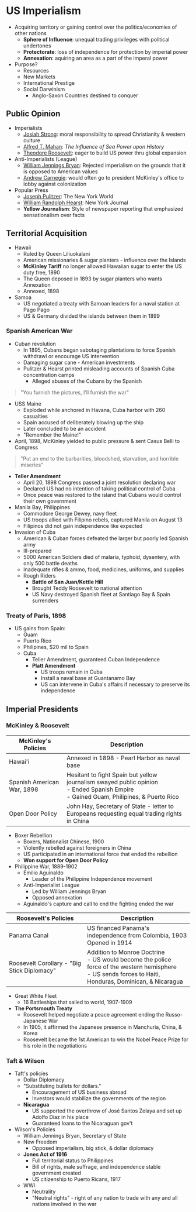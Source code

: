 # US Imperialism
- Acquiring territory or gaining control over the politics/economies of other nations
    - **Sphere of Influence**: unequal trading privileges with political undertones
    - **Protectorate**: loss of independence for protection by imperial power
    - **Annexation**: aquiring an area as a part of the imperal power
- Purpose?
    - Resources
    - New Markets
    - International Prestige
    - Social Darwinism
        - Anglo-Saxon Countries destined to conquer

## Public Opinion
- Imperialists
    - <ins>Josiah Strong</ins>: moral responsibility to spread Christianity & western culture
    - <ins>Alfred T. Mahan</ins>: *The Influence of Sea Power upon History*
    - <ins>Theodore Roosevelt</ins>: eager to build US power thru global expansion
- Anti-Imperialists (League)
    - <ins>William Jennings Bryan</ins>: Rejected imperialism on the grounds that it is opposed to American values
    - <ins>Andrew Carnegie</ins>: would often go to president McKinley's office to lobby against colonization
- Popular Press
    - <ins>Joseph Pulitzer</ins>: The New York World
    - <ins>William Randolph Hearst</ins>: New York Journal
    - **Yellow Journalism**: Style of newspaper reporting that emphasized sensationalism over facts

## Territorial Acquisition
- Hawaii
    - Ruled by Queen Liliuokalani
    - American missionaries & sugar planters - influence over the Islands
    - **McKinley Tariff** no longer allowed Hawaiian sugar to enter the US duty free, 1890
    - The Queen deposed in 1893 by sugar planters who wants Annexation
    - Annexed, 1898
- Samoa
    - US negotiated a treaty with Samoan leaders for a naval station at Pago Pago
    - US & Germany divided the islands between them in 1899

### Spanish American War
- Cuban revolution
    - In 1895, Cubans began sabotaging plantations to force Spanish withdrawl or encourage US intervention
    - Damaging sugar cane - American investments
    - Pulitzer & Hearst printed misleading accounts of Spanish Cuba concentration camps
        - Alleged abuses of the Cubans by the Spanish
> "You furnish the pictures, I'll furnish the war"

- USS Maine
    - Exploded while anchored in Havana, Cuba harbor with 260 casualties
    - Spain accused of deliberately blowing up the ship
    - Later concluded to be an accident
    - "Remember the Maine!"
- April, 1898, McKinley yielded to public pressure & sent Casus Belli to Congress
> "Put an end to the barbarities, bloodshed, starvation, and horrible miseries"

- **Teller Amendment**
    - April 20, 1898 Congress passed a joint resolution declaring war
    - Declared US had no intention of taking political control of Cuba
    - Once peace was restored to the island that Cubans would control their own government
- Manila Bay, Philippines
    - Commodore George Dewey, navy fleet
    - US troops allied with Filipino rebels, captured Manila on August 13
    - Filipinos did not gain independence like expected
- Invasion of Cuba
    - American & Cuban forces defeated the larger but poorly led Spanish army
    - Ill-prepared
    - 5000 American Soldiers died of malaria, typhoid, dysentery, with only 500 battle deaths
    - Inadequate rifles & ammo, food, medicines, uniforms, and supplies
    - Rough Riders
        - **Battle of San Juan/Kettle Hill**
        - Brought Teddy Roosevelt to national attention
        - US Navy destroyed Spanish fleet at Santiago Bay & Spain surrenders

### Treaty of Paris, 1898
- US gains from Spain:
    - Guam
    - Puerto Rico
    - Philipines, $20 mil to Spain
    - Cuba
        - Teller Amendment, guaranteed Cuban Independence
        - **Platt Amendment**
            - US troops remain in Cuba
            - Install a naval base at Guantanamo Bay
            - US can intervene in Cuba's affairs if necessary to preserve its independence

## Imperial Presidents
### McKinley & Roosevelt
| McKinley's Policies | Description |
| --- | --- |
| Hawai'i | Annexed in 1898 - Pearl Harbor as naval base |
| Spanish American War, 1898 | Hesitant to fight Spain but yellow journalism swayed public opinion<br> - Ended Spanish Empire<br> - Gained Guam, Philipines, & Puerto Rico |
| Open Door Policy | John Hay, Secretary of State - letter to Europeans requesting equal trading rights in China |

- Boxer Rebellion
    - Boxers, Nationalist Chinese, 1900
    - Violently rebelled against foreigners in China
    - US participated in an international force that ended the rebellion
    - **Won support for Open Door Policy**
- Philippine War, 1889-1902
    - Emilio Aguinaldo
        - Leader of the Philippine Independence movement
    - Anti-Imperialist League
        - Led by William Jennings Bryan
        - Opposed annexation
    - Aguinaldo's capture and call to end the fighting ended the war

| Roosevelt's Policies | Description |
| --- | --- |
| Panama Canal | US financed Panama's independence from Colombia, 1903<br>Opened in 1914 |
| Roosevelt Corollary - "Big Stick Diplomacy" | Addition to Monroe Doctrine<br> - US would become the police force of the western hemisphere<br> - US sends forces to Haiti, Honduras, Dominican, & Nicaragua |

- Great White Fleet
    - 16 Battleships that sailed to world, 1907-1909
- **The Portsmouth Treaty**
    - Roosevelt helped negotiate a peace agreement ending the Russo-Japanese War
    - In 1905, it affirmed the Japanese presence in Manchuria, China, & Korea
    - Roosevelt became the 1st American to win the Nobel Peace Prize for his role in the negotiations

### Taft & Wilson
- Taft's policies
    - Dollar Diplomacy
    - "Substituting bullets for dollars."
        - Encouragement of US business abroad
        - Investors would stabilize the governments of the region
    - **Nicaragua**
        - US supported the overthrow of José Santos Zelaya and set up Adolfo Díaz in his place
        - Guaranteed loans to the Nicaraguan gov't
- Wilson's Policies
    - William Jennings Bryan, Secretary of State
    - New Freedom
        - Opposed imperialism, big stick, & dollar diplomacy
    - **Jones Act of 1916**
        - Full territorial status to Philippines
        - Bill of rights, male suffrage, and independence stable government created
        - US citizenship to Puerto Ricans, 1917
    - WWI
        - Neutrality
        - "Neutral rights" - right of any nation to trade with any and all nations involved in the war
